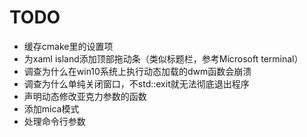 # TODO

- 缓存cmake里的设置项
- 为xaml island添加顶部拖动条（类似标题栏，参考Microsoft terminal）
- 调查为什么在win10系统上执行动态加载的dwm函数会崩溃
- 调查为什么单纯关闭窗口，不std::exit就无法彻底退出程序
- 声明动态修改亚克力参数的函数
- 添加mica模式
- 处理命令行参数
